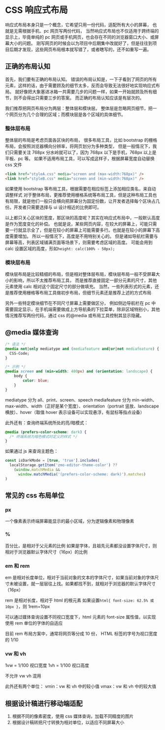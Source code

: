 # CSS 响应式布局

响应式布局本身只是一个概念，它希望只用一份代码，适配所有大小的屏幕，
也就是无需根据手机、pc 网页写两份代码，
当然响应式布局也不仅适用于跨终端的显示上，毕竟单纯的 pc 网页或手机网页，也会存在不同的浏览器窗口大小、或屏幕大小的问题。
刚写网页的时候会以为项目中后期集中改就好了，但是往往到项目后期才发现，这些网页布局根本就写错了，或者瞎写的，还不如重写一遍。

## 正确的布局认知

首先，我们要有正确的布局认知。
错误的布局认知是，一下子看到了网页的所有元素，这样的话，由于需要顾及的细节太多，反而会导致无法很好地实现响应式布局。
就好像把大象塞进冰箱一共需要几步的问题一样，如果一开始就顾及所有细节，则不会得出只需要三步的答案。
而正确的布局认知应该是有层次的。

我们推荐把网页布局分为两层：整体层和模块层。
整体层是忽略网页细节，把一个网页分为几个合理的区域；而模块层是各个区域的具体细节。

### 整体层布局

整体层的布局是考虑页面各区块的布局，
很多布局工具，比如 bootstrap 的栅格布局，会按照浏览器横向分辨率，将网页划分为多种类型，
但是一般情况下，我们只需要关注 768px 分水岭就可以了，因为 768px 以下是手机，768px 以上是平板、pc 等。
如果不适用布局工具，可以写成这样子，根据屏幕宽度自动替换 css 文件

```html
<link href="styleA.css" media="screen and (max-width:768px)" />
<link href="styleB.css" media="screen and (min-width:768px)" />
```

如果使用 bootstrap 等布局工具，根据需要在相应标签上添加相应类名，来自动调整样式
对于整体布局，更推荐使用栅格系统等布局工具，但是这种布局工具也有局限，就是他们一般只会横向把屏幕分为固定份数，让开发者选择每个区块占几份。开发者只需要选择与 ui 设计相近的比例即可。

以上都只关心区块的宽度，那区块的高度呢？其实在响应式布局中，一般默认高度是作为宽度变化的补偿。
也就是说，某些网页内容，在较大的屏幕上，可能只需要一行就显示全了，但是在较小的屏幕上可能需要多行。也就是在较小的屏幕下高度需要增加。
所以一般情况下，高度是不用特别关心的。
但是诸如导航栏需要与屏幕等高，列表区域铺满页面等场景下，则需要考虑区域的高度。
可能会用到 calc 设置区域的高度，形如`height: calc(100% - 50px);`

### 模块层布局

模块层布局是比较精细的布局，但是相对整体层布局，模块层布局一般不受屏幕大小的影响，所以不太推荐布局工具，
而是推荐直接固定一部分元素的尺寸，其他元素使用 calc 相对这个固定尺寸的部分做填充。
当然，一些列表形式的元素，还是推荐使用栅格等布局工具做初步布局，但细节元素还是推荐上述的方式布局

另外一些特定模块细节在不同尺寸屏幕上需要做区分，
例如侧边导航栏在 pc 中需要固定显示，在手机端需要做成上方导航条的下拉菜单，除非区域特别小，其他情况推荐写两份代码，通过 css 的@media 或布局工具控制其显示隐藏。

## @media 媒体查询

```css
/* 语法 */
@media not|only mediatype and (mediafeature and|or|not mediafeature) {
  CSS-Code;
}

/* 示例 */
@media screen and (min-width: 400px) and (orientation: landscape) {
    body {
        color: blue;
    }
}
```

mediatype 分为 all、print、screen、speech
mediafeature 分为 min-width、max-width、width（正好是某个宽度）、orientation（portrait 竖放、landscape 横放）、hover（取值 hover 表示设备可以实现悬浮，有鼠标等指点设备）

此外还有：查询终端系统所处的亮/暗模式：

```css
@media (prefers-color-scheme: dark) {
  /* 终端系统为暗色模式时定义的样式 */
}
```

如果通过 js 来查询主题色：

```ts
const isDarkMode = [true, 'true'].includes(
  localStorage.getItem('zmo-editor-theme-color') ??
    (window.matchMedia &&
      window.matchMedia('(prefers-color-scheme: dark)').matches)
)
```

## 常见的 css 布局单位

### px

一个像素表示终端屏幕能显示的最小区域，分为逻辑像素和物理像素

### %

百分比，是相对于父元素的比例
如果是字体，且祖先元素都没设置字体尺寸，则相对于浏览器默认字体尺寸（16px）的比例

### em 和 rem

em 是相对长度单位，相对于当前对象的文本的字体尺寸，如果当前对象的字体尺寸未被设置，就一层层往上找。如果都找不到，就相对于浏览器的默认字体尺寸（16px）

rem 是相对长度，相对于 html 的根元素
如果设置`html{ font-size: 62.5% 或 10px }`，则 1rem=10px

可以通过媒体查询设置不同视口宽度下，html 元素的 font-size 属性值，以实现使用 rem 单位的字体的自适应

目前 rem 布局方案中，通常将网页等分成 10 份， HTML 标签的字号为视口宽度的 1/10

### vw 和 vh

1vw = 1/100 视口宽度
1vh = 1/100 视口高度

不允许 vw vh 混用

此外还有两个单位：
vmin：vw 和 vh 中的较小值
vmax：vw 和 vh 中的较大值

## 根据设计稿进行移动端适配

1. 根据不同的像素密度，使用 css 媒体查询，加载不同精度的图片
2. 根据设计稿转把尺寸转换为相对单位，以适应不同屏幕大小
